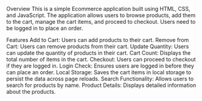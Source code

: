 Overview
This is a simple Ecommerce application built using HTML, CSS, and JavaScript. The application allows users to browse products, add them to the cart, manage the cart items, and proceed to checkout. Users need to be logged in to place an order.

Features
Add to Cart: Users can add products to their cart.
Remove from Cart: Users can remove products from their cart.
Update Quantity: Users can update the quantity of products in their cart.
Cart Count: Displays the total number of items in the cart.
Checkout: Users can proceed to checkout if they are logged in.
Login Check: Ensures users are logged in before they can place an order.
Local Storage: Saves the cart items in local storage to persist the data across page reloads.
Search Functionality: Allows users to search for products by name.
Product Details: Displays detailed information about the products.

